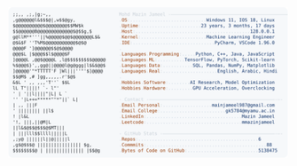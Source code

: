 <picture>
  <source srcset="https://raw.githubusercontent.com/mmazinjameel/mmazinjameel/main/dark_mode.svg?v=1740197444" media="(prefers-color-scheme: dark)">
  <img src="https://raw.githubusercontent.com/mmazinjameel/mmazinjameel/main/light_mode.svg?v=1740197444">
</picture>
